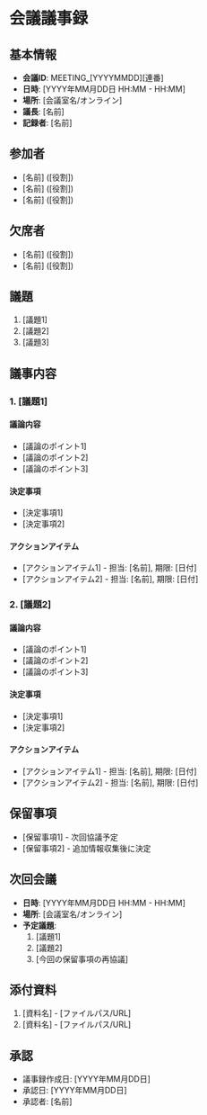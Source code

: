 # 会議議事録

## 基本情報

- **会議ID**: MEETING_[YYYYMMDD][連番]
- **日時**: [YYYY年MM月DD日 HH:MM - HH:MM]
- **場所**: [会議室名/オンライン]
- **議長**: [名前]
- **記録者**: [名前]

## 参加者

- [名前] ([役割])
- [名前] ([役割])
- [名前] ([役割])

## 欠席者

- [名前] ([役割])
- [名前] ([役割])

## 議題

1. [議題1]
2. [議題2]
3. [議題3]

## 議事内容

### 1. [議題1]

#### 議論内容
- [議論のポイント1]
- [議論のポイント2]
- [議論のポイント3]

#### 決定事項
- [決定事項1]
- [決定事項2]

#### アクションアイテム
- [アクションアイテム1] - 担当: [名前], 期限: [日付]
- [アクションアイテム2] - 担当: [名前], 期限: [日付]

### 2. [議題2]

#### 議論内容
- [議論のポイント1]
- [議論のポイント2]
- [議論のポイント3]

#### 決定事項
- [決定事項1]
- [決定事項2]

#### アクションアイテム
- [アクションアイテム1] - 担当: [名前], 期限: [日付]
- [アクションアイテム2] - 担当: [名前], 期限: [日付]

## 保留事項

- [保留事項1] - 次回協議予定
- [保留事項2] - 追加情報収集後に決定

## 次回会議

- **日時**: [YYYY年MM月DD日 HH:MM - HH:MM]
- **場所**: [会議室名/オンライン]
- **予定議題**:
  1. [議題1]
  2. [議題2]
  3. [今回の保留事項の再協議]

## 添付資料

1. [資料名] - [ファイルパス/URL]
2. [資料名] - [ファイルパス/URL]

## 承認

- 議事録作成日: [YYYY年MM月DD日]
- 承認日: [YYYY年MM月DD日]
- 承認者: [名前]
